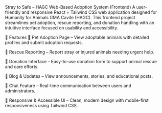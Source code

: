 Stray to Safe – HAGC Web-Based Adoption System (Frontend)
A user-friendly and responsive React + Tailwind CSS web application designed for Humanity for Animals GMA Cavite (HAGC). This frontend project streamlines pet adoption, rescue reporting, and donation handling with an intuitive interface focused on usability and accessibility.

🚀 Features
🐾 Pet Adoption Page – View adoptable animals with detailed profiles and submit adoption requests.

🚨 Rescue Reporting – Report stray or injured animals needing urgent help.

💖 Donation Interface – Easy-to-use donation form to support animal rescue and care efforts.

📰 Blog & Updates – View announcements, stories, and educational posts.

💬 Chat Feature – Real-time communication between users and administrators.

🌙 Responsive & Accessible UI – Clean, modern design with mobile-first responsiveness using Tailwind CSS.
